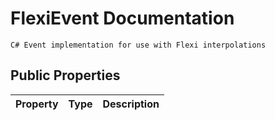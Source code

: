 # FlexiEvent Documentation
	C# Event implementation for use with Flexi interpolations

## Public Properties
| Property | Type | Description |
| - | - | - |

